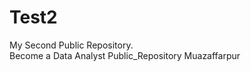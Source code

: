 # Test2
My Second Public Repository.
<br>
Become a Data Analyst
Public_Repository
Muazaffarpur
    
